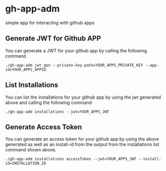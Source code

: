 # gh-app-adm

simple app for interacting with github apps

## Generate JWT for Github APP 
You can generate a JWT for your github app by calling the following command 

`./gh-app-adm jwt gen --private-key-path=YOUR_APPS_PRIVATE_KEY --app-id=YOUR_APPS_APPID`

## List Installations 
You can list the installations for your github app by using the jwt generated above and calling the following command 

`./gh-app-adm installations --jwt=YOUR_APPS_JWT` 

## Generate Access Token 
You can generate an access token for your github app by using the above generated as well as an install-id from the output from the installations list command shown above. 

`./gh-app-adm installations accessToken --jwt=YOUR_APPS_JWT --install-id=INSTALLATION_ID`
